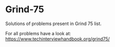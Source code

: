 # Grind-75
Solutions of problems present in Grind 75 list.

For all problems have a look at: https://www.techinterviewhandbook.org/grind75/
